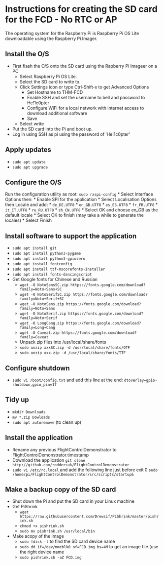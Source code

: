 # Instructions for creating the SD card for the FCD - No RTC or AP
The operating system for the Raspberry Pi is Raspberry Pi OS Lite downloadable using the Raspberry Pi Imager.

## Install the O/S
* First flash the O/S onto the SD card using the Rapberry Pi Imageer on a PC
	+ Select Raspberry Pi OS Lite.
	+ Select the SD card to write to.
	+ Click Settings icon or type Ctrl-Shift-x to get Advanced Options
		- Set Hostname to THM-FCD
		- Enable SSH and set the username to bell and password to He!1c0pter
		- Configure WiFi for a local network with internet access to download additional software
		- Save
	+ Select write
* Put the SD card into the Pi and boot up.
* Log in using SSH as pi using the password of ‘He!1c0pter’ 

## Apply updates
* `sudo apt update`
* `sudo apt upgrade`

## Configure the O/S
Run the configuration utility as root:
	`sudo raspi-config`
	* Select Interface Options then:
		* Enable SPI for the application
	* Select Localisation Options then Locale and add:
		* `de_DE.UTF8`
		* `en_GB.UTF8`
		* `es_ES.UTF8`
		* `fr_FR.UTF8`
		* `it_IT.UTF8`
		* `ru_RU.UTF8`
		* `zh_CN.UTF8`
	* Select OK and choose en_GB as the default locale
	* Select OK to finish (may take a while to generate the locales)
	* Select Finish

## Install software to support the application
* `sudo apt install git`
* `sudo apt install python3-pygame`
* `sudo apt install python3-gpiozero`
* `sudo apt install fontconfig`
* `sudo apt install ttf-mscorefonts-installer`
* `sudo apt install fonts-dancingscript`
* Get Google fonts for Chinese and Russian
	* `wget -O NotoSansSC.zip https://fonts.google.com/download?family=Noto+Sans+SC`
	* `wget -O NotoSerifSC.zip https://fonts.google.com/download?family=Noto+Serif+SC`
	* `wget -O NotoSans.zip https://fonts.google.com/download?family=Noto+Sans`
	* `wget -O NotoSerif.zip https://fonts.google.com/download?family=Noto+Serif`
	* `wget -O LongCang.zip https://fonts.google.com/download?family=Long+Cang`
	* `wget -O Caveat.zip https://fonts.google.com/download?family=Caveat`
	* Unpack zip files into /usr/local/share/fonts
	* `sudo unzip xxxSC.zip -d /usr/local/share/fonts/OTF`
	* `sudo unzip xxx.zip -d /usr/local/share/fonts/TTF`

## Configure shutdown
* `sudo vi /boot/config.txt` and add this line at the end:
	`dtoverlay=gpio-shutdown,gpio_pin=17`
		
## Tidy up
* `mkdir Downloads`
* `mv *.zip Dowloads`
* `sudo apt autoremove` (to clean up)

## Install the application
* Rename any previous FlightControlDemonstrator to FlightControlDemonstrator.timestamp
* Download the application
	`git clone http://github.com/roddersuk/FlightControlDemonstrator`
* `sudo vi /etc/rc.local` and add the following line just before exit 0
	`sudo /home/pi/FlightControlDemonstrator/src/scripts/startup&`
	
## Make a backup copy of the SD card
* Shut down the Pi and put the SD card in your Linux machine
* Get PiShrink
	* `wget https://raw.githubusercontent.com/Drewsif/PiShrink/master/pishrink.sh`
	* `chmod +x pishrink.sh`
	* `sudo mv pishrink.sh /usr/local/bin`
* Make acopy of the image
	* `sudo fdisk -l` to find the SD card device name
	* `sudo dd if=/dev/mmcblk0 of=FCD.img bs=4M` to get an image file (use the right device name
	* `sudo pishrink.sh -aZ FCD.img`